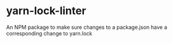 # yarn-lock-linter
An NPM package to make sure changes to a package.json have a corresponding change to yarn.lock
